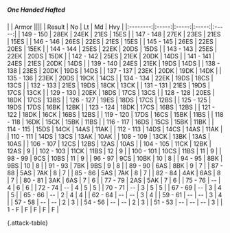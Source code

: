 ##### One Handed Hafted

|      |   Armor   ||||
|   Result   |   No   |   Lt   |   Md   |   Hvy   |
|:--------:|:-----:|:-----:|:-----:|:-----:|
| 149 - 150 | 28EK | 24EK | 21ES | 15ES |
| 147 - 148 | 27EK | 23ES | 21ES | 15ES |
| 146 - 146 | 26ES | 22ES | 21ES | 15ES |
| 145 - 145 | 26ES | 22ES | 20ES | 15EK |
| 144 - 144 | 25ES | 22EK | 20DS | 15DS |
| 143 - 143 | 25ES | 22EK | 20DS | 15DK |
| 142 - 142 | 25ES | 21EK | 20DK | 14DS |
| 141 - 141 | 24ES | 21ES | 20DK | 14DS |
| 139 - 140 | 24ES | 21EK | 19DS | 14DS |
| 138 - 138 | 23ES | 20DK | 19DS | 14DS |
| 137 - 137 | 23EK | 20DK | 19DK | 14DK |
| 135 - 136 | 23EK | 20DS | 19CK | 14CS |
| 134 - 134 | 22EK | 19DS | 18CS | 13CS |
| 132 - 133 | 21ES | 19DS | 18CK | 13CK |
| 131 - 131 | 21ES | 19DS | 17CS | 13CK |
| 129 - 130 | 20EK | 18DS | 17CS | 13CS |
| 128 - 128 | 20ES | 18DK | 17CS | 13BS |
| 126 - 127 | 19ES | 18DS | 17CS | 12BS |
| 125 - 125 | 19DS | 17DS | 16BK | 12BK |
| 123 - 124 | 18DK | 17CS | 16BS | 12BS |
| 121 - 122 | 18DK | 16CK | 16BS | 12BS |
| 119 - 120 | 17DS | 16CS | 15BK | 11BS |
| 118 - 118 | 16DK | 15CK | 15BK | 11BS |
| 116 - 117 | 16DS | 15CS | 15BK | 11BK |
| 114 - 115 | 15DS | 14CK | 14AS | 11AK |
| 112 - 113 | 14DS | 14CS | 14AS | 11AK |
| 110 - 111 | 14DS | 13CS | 13AK | 10AK |
| 108 - 109 | 13CK | 13BK | 13AS | 10AS |
| 106 - 107 | 12CS | 12BS | 12AS | 10AS |
| 104 - 105 | 11CK | 12BK | 12AS | 9 |
| 102 - 103 | 11CK | 11BS | 12 | 9 |
| 100 - 101 | 10CS | 11BS | 11 | 9 |
| 98 - 99 | 9CS | 10BS | 11 | 9 |
| 96 - 97 | 9CS | 10BK | 10 | 8 |
| 94 - 95 | 8BK | 9BS | 10 | 8 |
| 91 - 93 | 7BK | 9BS | 9 | 8 |
| 89 - 90 | 6AS | 8BK | 9 | 7 |
| 87 - 88 | 5AS | 7AK | 8 | 7 |
| 85 - 86 | 5AS | 7AK | 8 | 7 |
| 82 - 84 | 4AK | 6AS | 8 | 7 |
| 80 - 81 | 3AK | 6AS | 7 | 6 |
| 77 - 79 | 2AS | 5AK | 7 | 6 |
| 75 - 76 | --  | 4 | 6 | 6 |
| 72 - 74 | --  | 4 | 5 | 5 |
| 70 - 71 | --  | 3 | 5 | 5 |
| 67 - 69 | --  | 3 | 4 | 5 |
| 65 - 66 | --  | 2 | 4 | 4 |
| 62 - 64 | --  | --  | 3 | 4 |
| 59 - 61 | --  | --  | 3 | 4 |
| 57 - 58 | --  | --  | 2 | 3 |
| 54 - 56 | --  | --  | 2 | 3 |
| 51 - 53 | --  | --  | --  | 3 |
| 1 - F | F | F | F | F |

{.attack-table}
